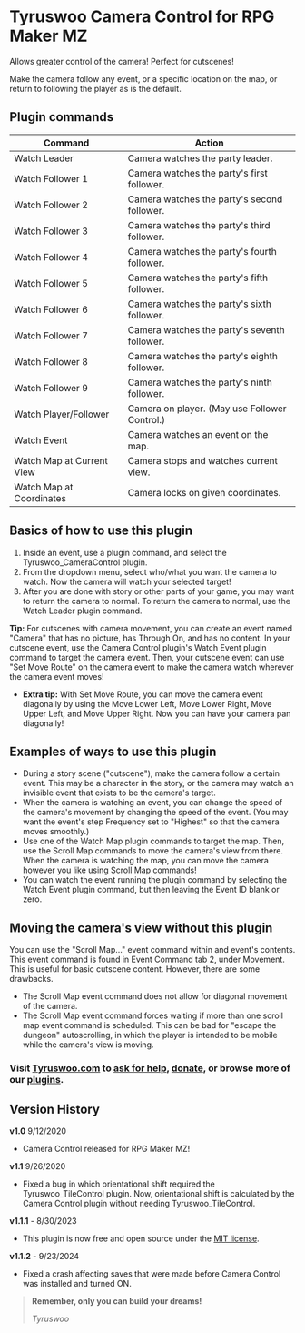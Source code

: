 # Tyruswoo Camera Control for RPG Maker MZ

Allows greater control of the camera! Perfect for cutscenes!

Make the camera follow any event, or a specific location on the map, or return to following the player as is the default.

## Plugin commands

| Command                   | Action                                        |
|---------------------------|-----------------------------------------------|
| Watch Leader              | Camera watches the party leader.              |
| Watch Follower 1          | Camera watches the party's first follower.    |
| Watch Follower 2          | Camera watches the party's second follower.   |
| Watch Follower 3          | Camera watches the party's third follower.    |
| Watch Follower 4          | Camera watches the party's fourth follower.   |
| Watch Follower 5          | Camera watches the party's fifth follower.    |
| Watch Follower 6          | Camera watches the party's sixth follower.    |
| Watch Follower 7          | Camera watches the party's seventh follower.  |
| Watch Follower 8          | Camera watches the party's eighth follower.   |
| Watch Follower 9          | Camera watches the party's ninth follower.    |
| Watch Player/Follower     | Camera on player. (May use Follower Control.) |
| Watch Event               | Camera watches an event on the map.           |
| Watch Map at Current View | Camera stops and watches current view.        |
| Watch Map at Coordinates  | Camera locks on given coordinates.            |

## Basics of how to use this plugin

1. Inside an event, use a plugin command, and select the
   Tyruswoo_CameraControl plugin.
2. From the dropdown menu, select who/what you want the camera to watch.
   Now the camera will watch your selected target!
3. After you are done with story or other parts of your game, you may want
   to return the camera to normal. To return the camera to normal, use the
   Watch Leader plugin command.

**Tip:** For cutscenes with camera movement, you can create an event named
     "Camera" that has no picture, has Through On, and has no content.
     In your cutscene event, use the Camera Control plugin's Watch Event
     plugin command to target the camera event. Then, your cutscene event
     can use "Set Move Route" on the camera event to make the camera watch
     wherever the camera event moves!
- **Extra tip:** With Set Move Route, you can move the camera event
  diagonally by using the Move Lower Left, Move Lower Right,
  Move Upper Left, and Move Upper Right. Now you can have your camera
  pan diagonally!

## Examples of ways to use this plugin

- During a story scene ("cutscene"), make the camera follow a certain
  event. This may be a character in the story, or the camera may watch an
  invisible event that exists to be the camera's target.
- When the camera is watching an event, you can change the speed of the
  camera's movement by changing the speed of the event. (You may want
  the event's step Frequency set to "Highest" so that the camera moves
  smoothly.)
- Use one of the Watch Map plugin commands to target the map. Then, use the
  Scroll Map commands to move the camera's view from there. When the
  camera is watching the map, you can move the camera however you like
  using Scroll Map commands!
- You can watch the event running the plugin command by selecting the
  Watch Event plugin command, but then leaving the Event ID blank or zero.

## Moving the camera's view without this plugin

You can use the "Scroll Map..." event command within and event's contents.
This event command is found in Event Command tab 2, under Movement. This
is useful for basic cutscene content. However, there are some drawbacks.
- The Scroll Map event command does not allow for diagonal movement of the
  camera.
- The Scroll Map event command forces waiting if more than one scroll map
  event command is scheduled. This can be bad for "escape the dungeon"
  autoscrolling, in which the player is intended to be mobile while the
  camera's view is moving.

### Visit [**Tyruswoo.com**](https://www.tyruswoo.com) to [ask for help](https://www.tyruswoo.com/contact-us/), [donate](https://www.tyruswoo.com/donate/), or browse more of our [plugins](https://www.tyruswoo.com/downloads/rpg-maker-plugin-downloads/).

## Version History

**v1.0**  9/12/2020
- Camera Control released for RPG Maker MZ!

**v1.1**  9/26/2020
- Fixed a bug in which orientational shift required the
  Tyruswoo_TileControl plugin. Now, orientational shift is
  calculated by the Camera Control plugin without needing
  Tyruswoo_TileControl.

**v1.1.1** - 8/30/2023
- This plugin is now free and open source under the [MIT license](https://opensource.org/license/mit/).

**v1.1.2** - 9/23/2024
- Fixed a crash affecting saves that were made before Camera Control was installed and turned ON.

> **Remember, only you can build your dreams!**
> 
> *Tyruswoo*
